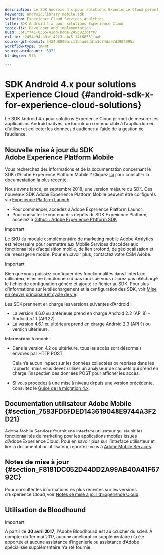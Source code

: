```yaml
---
description: Le SDK Android 4.x pour solutions Experience Cloud permet de mesurer les applications Android natives, de fournir un contenu ciblé à l’application et d’utiliser et collecter les données d’audience à l’aide de la gestion de l’audience.
keywords: android;library;mobile;sdk
solution: Experience Cloud Services,Analytics
title: SDK Android 4.x pour solutions Experience Cloud
topic-fix: Developer and implementation
uuid: 56f1ff41-0365-41dd-bdde-245c823dff07
exl-id: c2454e94-a9af-42f3-ab45-14f68531faab
source-git-commit: 5434d8809aac11b4ad6dd1a3c74dae7dd98f095a
workflow-type: tm+mt
source-wordcount: '397'
ht-degree: 93%

---
```


# SDK Android 4.x pour solutions Experience Cloud {#android-sdk-x-for-experience-cloud-solutions}

Le SDK Android 4.x pour solutions Experience Cloud permet de mesurer les applications Android natives, de fournir un contenu ciblé à l’application et d’utiliser et collecter les données d’audience à l’aide de la gestion de l’audience.

## Nouvelle mise à jour du SDK Adobe Experience Platform Mobile

Vous recherchez des informations et de la documentation concernant le SDK d’Adobe Experience Platform Mobile ? Cliquez [ici](https://aep-sdks.gitbook.io/docs/) pour consulter la documentation la plus récente.

Nous avons lancé, en septembre 2018, une version majeure du SDK. Ces nouveaux SDK Adobe Experience Platform Mobile peuvent être configurés via [Experience Platform Launch](https://www.adobe.com/fr/experience-platform/launch.html).

* Pour commencer, accédez à Adobe Experience Platform Launch.
* Pour consulter le contenu des dépôts du SDK Experience Platform, accédez à [Github : Adobe Experience Platform SDK](https://github.com/Adobe-Marketing-Cloud/acp-sdks).

>[!IMPORTANT]
>
>Le SKU du module complémentaire de marketing mobile Adobe Analytics est nécessaire pour permettre aux Mobile Services d’accéder aux fonctionnalités d’acquisition mobile, de lien profond, de géolocalisation et de messagerie mobile. Pour en savoir plus, contactez votre CSM Adobe.

>[!IMPORTANT]
>
>Bien que vous puissiez configurer des fonctionnalités dans l’interface utilisateur, elles ne fonctionneront pas tant que vous n’aurez pas téléchargé le fichier de configuration généré et ajouté ce fichier au SDK. Pour plus d’informations sur le téléchargement et la configuration des SDK, voir [Mise en œuvre principale et cycle de vie](/help/android/getting-started/dev-qs.md).

Les SDK prennent en charge les versions suivantes d’Android :

* La version 4.6.0 ou antérieure prend en charge Android 2.2 (API 8) - Android 5.1.1 (API 22).
* La version 4.6.1 ou ultérieure prend en charge Android 2.3 (API 9) ou version ultérieure.

Informations à retenir :

* Dans la version 4.2 ou ultérieure, tous les accès sont désormais envoyés par HTTP POST.

   Cela n’a aucun impact sur les données collectées ou reprises dans les rapports, mais vous devez utiliser un analyseur de paquets qui prend en charge l’inspection des données POST pour afficher les accès.

* Si vous procédez à une mise à niveau depuis une version précédente, consultez le [Guide de la migration 4.x](/help/android/getting-started/migration-v3.md).

## Documentation utilisateur Adobe Mobile {#section_7583FD5FDED143619048E9744A3F2D21}

Adobe Mobile Services fournit une interface utilisateur qui réunit les fonctionnalités de marketing pour les applications mobiles issues d’Adobe Experience Cloud. Pour en savoir plus sur l’interface utilisateur et lire la documentation utilisateur, reportez-vous à [Adobe Mobile Services](/help/using/home.md).

## Notes de mise à jour {#section_F8181DC052D44DD2A99AB40A41F6792C}

Pour consulter les informations les plus récentes sur les versions d’Experience Cloud, voir [Notes de mise à jour d’Experience Cloud](/help/using/home.md).

## Utilisation de Bloodhound

>[!IMPORTANT]
>
>À partir de **30 avril 2017**, l&#39;Adobe Bloodhound est au coucher du soleil. À compter du 1er mai 2017, aucune amélioration supplémentaire n’a été apportée et aucune assistance d’ingénierie ou assistance d’Adobe spécialisée supplémentaire n’a été fournie.
